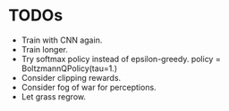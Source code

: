 # TODOs

- Train with CNN again.
- Train longer.
- Try softmax policy instead of epsilon-greedy. policy = BoltzmannQPolicy(tau=1.)
- Consider clipping rewards.
- Consider fog of war for perceptions.
- Let grass regrow.
